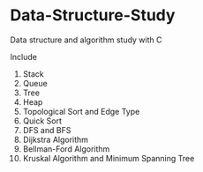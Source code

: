 # Data-Structure-Study
 Data structure and algorithm study with C

Include  
1. Stack  
2. Queue  
3. Tree  
4. Heap  
5. Topological Sort and Edge Type  
6. Quick Sort  
7. DFS and BFS  
8. Dijkstra Algorithm  
9. Bellman-Ford Algorithm  
10. Kruskal Algorithm and Minimum Spanning Tree  

